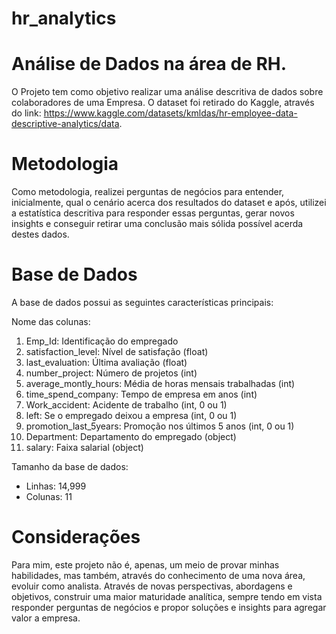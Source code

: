 # hr_analytics

# Análise de Dados na área de RH.

O Projeto tem como objetivo realizar uma análise descritiva de dados sobre colaboradores de uma Empresa.
O dataset foi retirado do Kaggle, através do link: https://www.kaggle.com/datasets/kmldas/hr-employee-data-descriptive-analytics/data.

# Metodologia
Como metodologia, realizei perguntas de negócios para entender, inicialmente, qual o cenário acerca dos resultados do dataset e após, utilizei a estatística descritiva para responder essas perguntas, gerar novos insights e conseguir retirar uma conclusão mais sólida possível acerda destes dados. 

# Base de Dados
A base de dados possui as seguintes características principais:

Nome das colunas:

1. Emp_Id: Identificação do empregado
2. satisfaction_level: Nível de satisfação (float)
3. last_evaluation: Última avaliação (float)
4. number_project: Número de projetos (int)
5. average_montly_hours: Média de horas mensais trabalhadas (int)
6. time_spend_company: Tempo de empresa em anos (int)
7. Work_accident: Acidente de trabalho (int, 0 ou 1)
8. left: Se o empregado deixou a empresa (int, 0 ou 1)
9. promotion_last_5years: Promoção nos últimos 5 anos (int, 0 ou 1)
10. Department: Departamento do empregado (object)
11. salary: Faixa salarial (object)

Tamanho da base de dados:
* Linhas: 14,999
* Colunas: 11

# Considerações
Para mim, este projeto não é, apenas, um meio de provar minhas habilidades, mas também, através do conhecimento de uma nova área, evoluir como analista. Através de novas perspectivas, abordagens e objetivos, construir uma maior maturidade analítica, sempre tendo em vista responder perguntas de negócios e propor soluções e insights para agregar valor a empresa.
